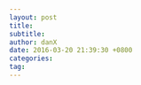 ```yaml
---
layout: post
title: 
subtitle: 
author: danX
date: 2016-03-20 21:39:30 +0800
categories: 
tag: 
---
```

